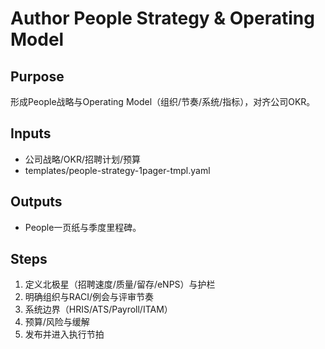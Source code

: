 # Author People Strategy & Operating Model

## Purpose

形成People战略与Operating Model（组织/节奏/系统/指标），对齐公司OKR。

## Inputs

- 公司战略/OKR/招聘计划/预算
- templates/people-strategy-1pager-tmpl.yaml

## Outputs

- People一页纸与季度里程碑。

## Steps

1. 定义北极星（招聘速度/质量/留存/eNPS）与护栏
2. 明确组织与RACI/例会与评审节奏
3. 系统边界（HRIS/ATS/Payroll/ITAM）
4. 预算/风险与缓解
5. 发布并进入执行节拍
